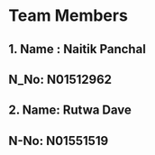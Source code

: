 # Team Members

## 1. Name : Naitik Panchal
##    N_No: N01512962

## 2. Name: Rutwa Dave
##    N-No: N01551519